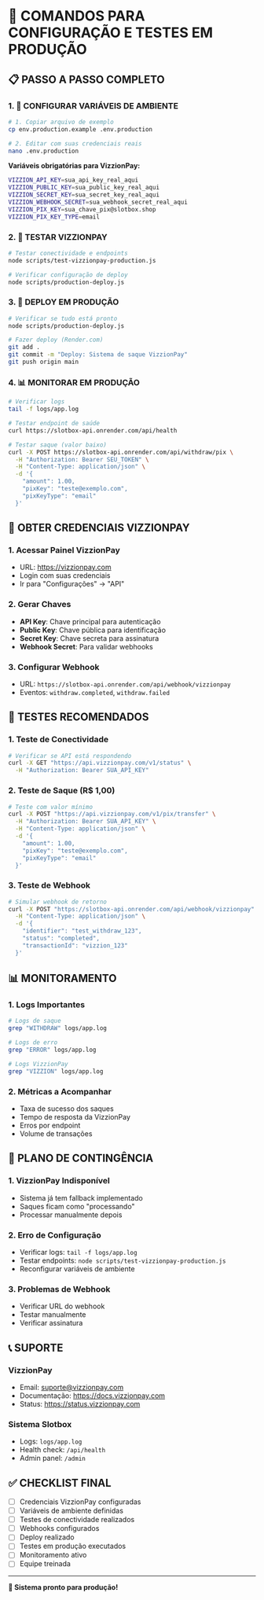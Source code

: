 # 🚀 **COMANDOS PARA CONFIGURAÇÃO E TESTES EM PRODUÇÃO**

## 📋 **PASSO A PASSO COMPLETO**

### **1. 🔧 CONFIGURAR VARIÁVEIS DE AMBIENTE**

```bash
# 1. Copiar arquivo de exemplo
cp env.production.example .env.production

# 2. Editar com suas credenciais reais
nano .env.production
```

**Variáveis obrigatórias para VizzionPay:**
```bash
VIZZION_API_KEY=sua_api_key_real_aqui
VIZZION_PUBLIC_KEY=sua_public_key_real_aqui  
VIZZION_SECRET_KEY=sua_secret_key_real_aqui
VIZZION_WEBHOOK_SECRET=sua_webhook_secret_real_aqui
VIZZION_PIX_KEY=sua_chave_pix@slotbox.shop
VIZZION_PIX_KEY_TYPE=email
```

### **2. 🧪 TESTAR VIZZIONPAY**

```bash
# Testar conectividade e endpoints
node scripts/test-vizzionpay-production.js

# Verificar configuração de deploy
node scripts/production-deploy.js
```

### **3. 🚀 DEPLOY EM PRODUÇÃO**

```bash
# Verificar se tudo está pronto
node scripts/production-deploy.js

# Fazer deploy (Render.com)
git add .
git commit -m "Deploy: Sistema de saque VizzionPay"
git push origin main
```

### **4. 📊 MONITORAR EM PRODUÇÃO**

```bash
# Verificar logs
tail -f logs/app.log

# Testar endpoint de saúde
curl https://slotbox-api.onrender.com/api/health

# Testar saque (valor baixo)
curl -X POST https://slotbox-api.onrender.com/api/withdraw/pix \
  -H "Authorization: Bearer SEU_TOKEN" \
  -H "Content-Type: application/json" \
  -d '{
    "amount": 1.00,
    "pixKey": "teste@exemplo.com",
    "pixKeyType": "email"
  }'
```

## 🔑 **OBTER CREDENCIAIS VIZZIONPAY**

### **1. Acessar Painel VizzionPay**
- URL: https://vizzionpay.com
- Login com suas credenciais
- Ir para "Configurações" → "API"

### **2. Gerar Chaves**
- **API Key**: Chave principal para autenticação
- **Public Key**: Chave pública para identificação
- **Secret Key**: Chave secreta para assinatura
- **Webhook Secret**: Para validar webhooks

### **3. Configurar Webhook**
- URL: `https://slotbox-api.onrender.com/api/webhook/vizzionpay`
- Eventos: `withdraw.completed`, `withdraw.failed`

## 🧪 **TESTES RECOMENDADOS**

### **1. Teste de Conectividade**
```bash
# Verificar se API está respondendo
curl -X GET "https://api.vizzionpay.com/v1/status" \
  -H "Authorization: Bearer SUA_API_KEY"
```

### **2. Teste de Saque (R$ 1,00)**
```bash
# Teste com valor mínimo
curl -X POST "https://api.vizzionpay.com/v1/pix/transfer" \
  -H "Authorization: Bearer SUA_API_KEY" \
  -H "Content-Type: application/json" \
  -d '{
    "amount": 1.00,
    "pixKey": "teste@exemplo.com",
    "pixKeyType": "email"
  }'
```

### **3. Teste de Webhook**
```bash
# Simular webhook de retorno
curl -X POST "https://slotbox-api.onrender.com/api/webhook/vizzionpay" \
  -H "Content-Type: application/json" \
  -d '{
    "identifier": "test_withdraw_123",
    "status": "completed",
    "transactionId": "vizzion_123"
  }'
```

## 📊 **MONITORAMENTO**

### **1. Logs Importantes**
```bash
# Logs de saque
grep "WITHDRAW" logs/app.log

# Logs de erro
grep "ERROR" logs/app.log

# Logs VizzionPay
grep "VIZZION" logs/app.log
```

### **2. Métricas a Acompanhar**
- Taxa de sucesso dos saques
- Tempo de resposta da VizzionPay
- Erros por endpoint
- Volume de transações

## 🚨 **PLANO DE CONTINGÊNCIA**

### **1. VizzionPay Indisponível**
- Sistema já tem fallback implementado
- Saques ficam como "processando"
- Processar manualmente depois

### **2. Erro de Configuração**
- Verificar logs: `tail -f logs/app.log`
- Testar endpoints: `node scripts/test-vizzionpay-production.js`
- Reconfigurar variáveis de ambiente

### **3. Problemas de Webhook**
- Verificar URL do webhook
- Testar manualmente
- Verificar assinatura

## 📞 **SUPORTE**

### **VizzionPay**
- Email: suporte@vizzionpay.com
- Documentação: https://docs.vizzionpay.com
- Status: https://status.vizzionpay.com

### **Sistema Slotbox**
- Logs: `logs/app.log`
- Health check: `/api/health`
- Admin panel: `/admin`

## ✅ **CHECKLIST FINAL**

- [ ] Credenciais VizzionPay configuradas
- [ ] Variáveis de ambiente definidas
- [ ] Testes de conectividade realizados
- [ ] Webhooks configurados
- [ ] Deploy realizado
- [ ] Testes em produção executados
- [ ] Monitoramento ativo
- [ ] Equipe treinada

---

**🎉 Sistema pronto para produção!**
